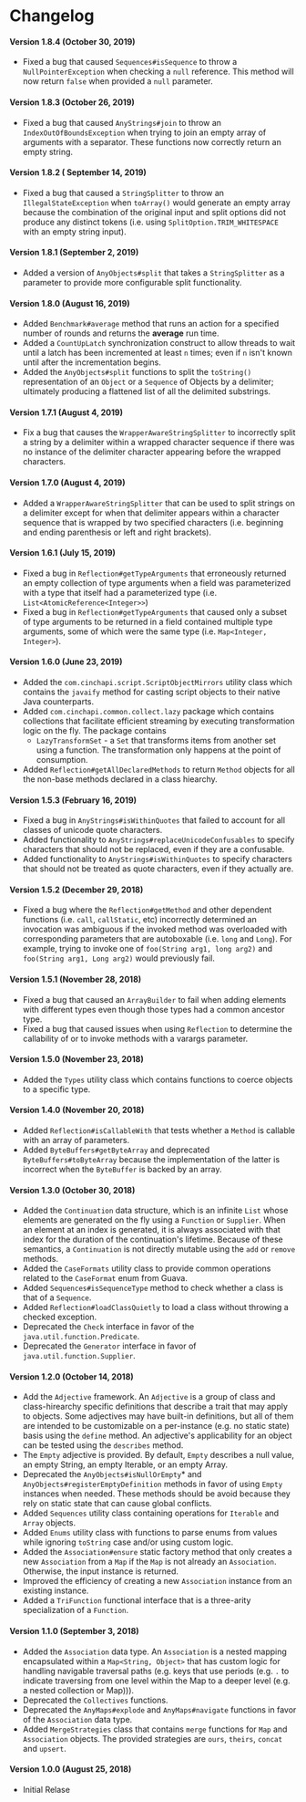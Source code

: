 # Changelog

#### Version 1.8.4 (October 30, 2019)
* Fixed a bug that caused `Sequences#isSequence` to throw a `NullPointerException` when checking a `null` reference. This method will now return `false` when provided a `null` parameter.

#### Version 1.8.3 (October 26, 2019)
* Fixed a bug that caused `AnyStrings#join` to throw an `IndexOutOfBoundsException` when trying to join an empty array of arguments with a separator. These functions now correctly return an empty string.

#### Version 1.8.2 ( September 14, 2019)
* Fixed a bug that caused a `StringSplitter` to throw an `IllegalStateException` when `toArray()` would generate an empty array because the combination of the original input and split options did not produce any distinct tokens (i.e. using `SplitOption.TRIM_WHITESPACE` with an empty string input). 

#### Version 1.8.1 (September 2, 2019)
* Added a version of `AnyObjects#split` that takes a `StringSplitter` as a parameter to provide more configurable split functionality.

#### Version 1.8.0 (August 16, 2019)
* Added `Benchmark#average` method that runs an action for a specified number of rounds and returns the **average** run time.
* Added a `CountUpLatch` synchronization construct to allow threads to wait until a latch has been incremented at least `n` times; even if `n` isn't known until after the incrementation begins.
* Added the `AnyObjects#split` functions to split the `toString()` representation of an `Object` or a `Sequence` of Objects by a delimiter; ultimately producing a flattened list of all the delimited substrings.

#### Version 1.7.1 (August 4, 2019)
* Fix a bug that causes the `WrapperAwareStringSplitter` to incorrectly split a string by a delimiter within a wrapped character sequence if there was no instance of the delimiter character appearing before the wrapped characters.

#### Version 1.7.0 (August 4, 2019)
* Added a `WrapperAwareStringSplitter` that can be used to split strings on a delimiter except for when that delimiter appears within a character sequence that is wrapped by two specified characters (i.e. beginning and ending parenthesis or left and right brackets).

#### Version 1.6.1 (July 15, 2019)
* Fixed a bug in `Reflection#getTypeArguments` that erroneously returned an empty collection of type arguments when a field was parameterized with a type that itself had a parameterized type (i.e. `List<AtomicReference<Integer>>`)
* Fixed a bug in `Reflection#getTypeArguments` that caused only a subset of type arguments to be returned in a field contained multiple type arguments, some of which were the same type (i.e. `Map<Integer, Integer>`).

#### Version 1.6.0 (June 23, 2019)
* Added the `com.cinchapi.script.ScriptObjectMirrors` utility class which contains the `javaify` method for casting script objects to their native Java counterparts.
* Added `com.cinchapi.common.collect.lazy` package which contains collections that facilitate efficient streaming by executing transformation logic on the fly. The package contains
  * `LazyTransformSet` - a `Set` that transforms items from another set using a function. The transformation only happens at the point of consumption.
* Added `Reflection#getAllDeclaredMethods` to return `Method` objects for all the non-base methods declared in a class hiearchy.

#### Version 1.5.3 (February 16, 2019)
* Fixed a bug in `AnyStrings#isWithinQuotes` that failed to account for all classes of unicode quote characters.
* Added functionality to `AnyStrings#replaceUnicodeConfusables` to specify characters that should not be replaced, even if they are a confusable.
* Added functionality to `AnyStrings#isWithinQuotes` to specify characters that should not be treated as quote characters, even if they actually are.

#### Version 1.5.2 (December 29, 2018)
* Fixed a bug where the `Reflection#getMethod` and other dependent functions (i.e. `call`, `callStatic`, etc) incorrectly determined an invocation was ambiguous if the invoked method was overloaded with corresponding parameters that are autoboxable (i.e. `long` and `Long`). For example, trying to invoke one of `foo(String arg1, long arg2)` and `foo(String arg1, Long arg2)` would previously fail.

#### Version 1.5.1 (November 28, 2018)
* Fixed a bug that caused an `ArrayBuilder` to fail when adding elements with different types even though those types had a common ancestor type.
* Fixed a bug that caused issues when using `Reflection` to determine the callability of or to invoke methods with a varargs parameter.

#### Version 1.5.0 (November 23, 2018)
* Added the `Types` utility class which contains functions to coerce objects to a specific type.

#### Version 1.4.0 (November 20, 2018)
* Added `Reflection#isCallableWith` that tests whether a `Method` is callable with an array of parameters.
* Added `ByteBuffers#getByteArray` and deprecated `ByteBuffers#toByteArray` because the implementation of the latter is incorrect when the `ByteBuffer` is backed by an array.

#### Version 1.3.0 (October 30, 2018)
* Added the `Continuation` data structure, which is an infinite `List` whose elements are generated on the fly using a `Function` or `Supplier`. When an element at an index is generated, it is always associated with that index for the duration of the continuation's lifetime. Because of these semantics, a `Continuation` is not directly mutable using the `add` or `remove` methods.
* Added the `CaseFormats` utility class to provide common operations related to the `CaseFormat` enum from Guava.
* Added `Sequences#isSequenceType` method to check whether a class is that of a `Sequence`.
* Added `Reflection#loadClassQuietly` to load a class without throwing a checked exception.
* Deprecated the `Check` interface in favor of the `java.util.function.Predicate`.
* Deprecated the `Generator` interface in favor of `java.util.function.Supplier`.

#### Version 1.2.0 (October 14, 2018)
* Add the `Adjective` framework. An `Adjective` is a group of class and class-hirearchy specific definitions that describe a trait that may apply to objects. Some adjectives may have built-in definitions, but all of them are intended to be customizable on a per-instance (e.g. no static state) basis using the `define` method. An adjective's applicability for an object can be tested using the `describes` method.
* The `Empty` adjective is provided. By default, `Empty` describes a null value, an empty String, an empty Iterable, or an empty Array.
* Deprecated the `AnyObjects#isNullOrEmpty`* and `AnyObjects#registerEmptyDefinition` methods in favor of using `Empty` instances when needed. These methods should be avoid because they rely on static state that can cause global conflicts. 
* Added `Sequences` utility class containing operations for `Iterable` and `Array` objects.
* Added `Enums` utility class with functions to parse enums from values while ignoring `toString` case and/or using custom logic.
* Added the `Association#ensure` static factory method that only creates a new `Association` from a `Map` if the `Map` is not already an `Association`. Otherwise, the input instance is returned.
* Improved the efficiency of creating a new `Association` instance from an existing instance.
* Added a `TriFunction` functional interface that is a three-arity specialization of a `Function`.

#### Version 1.1.0 (September 3, 2018)
* Added the `Association` data type. An `Association` is a nested mapping encapsulated within a `Map<String, Object>` that has custom logic for handling navigable traversal paths (e.g. keys that use periods (e.g. `.` to indicate traversing from one level within the Map to a deeper level (e.g. a nested collection or Map))).
* Deprecated the `Collectives` functions.
* Deprecated the `AnyMaps#explode` and `AnyMaps#navigate` functions in favor of the `Association` data type.
* Added `MergeStrategies` class that contains `merge` functions for `Map` and `Association` objects. The provided strategies are `ours`, `theirs`, `concat` and `upsert`.

#### Version 1.0.0 (August 25, 2018)
* Initial Relase